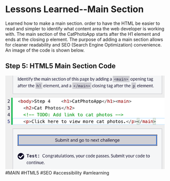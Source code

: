 <html>
  <body>
    <h1> Lessons Learned--Main Section</h1>
    <p>
     Learned how to make a main section. order to have the HTML
     be easier to read and simpler to identify what content
     area the web developer is working with. The main section
     of the CatPhotoApp starts after the H1 element and ends at
     the closing p element. The purpose of adding a main section
     allows for cleaner readability and SEO (Search Engine
     Optimization) convenience. An image of the code is shown 
     below.
    </p>
    <h2>Step 5: HTML5 Main Section Code</h2>
    <img src="https://github.com/jennisa1/freeCodeCamp-Projects/blob/main/Cat%20Photo%20Album%20app/Images/Step%205%20Code.png?raw=true" alt="Step 5 Code"> 
  #MAIN #HTML5 #SEO #accessibility #amlearning
  </body>
</html>
